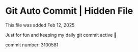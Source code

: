 # Git Auto Commit | Hidden File

This file was added Feb 12, 2025

Just for fun and keeping my daily git commit active 🤪

commit number: 3100581
